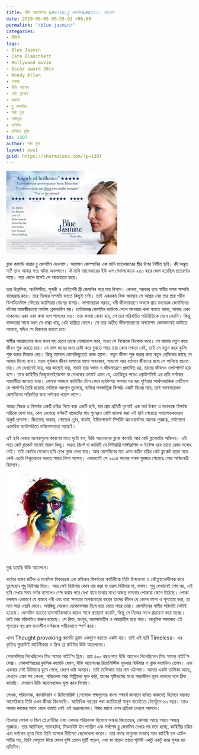 ```yaml
---
title: উডি আ্যলেনের &#8216;ব্লু জেসমিন&#8217; আ্যখ্যান
date: 2019-08-05 00:55:02 +06:00
permalink: "/blue-jasmin/"
categories:
- রিভিউ
tags:
- Blue Jasmin
- Cate Blanchhett
- Hollywood movie
- Oscar award 2014
- Woody Allen
- অস্কার
- উডি আলেন
- কেট ব্লাঞ্চেট
- বাফটা
- ব্লু জেসমিন
- শর্মা লুনা
- শর্মালুনা
- হলিউড
- হলিউড মুভি
id: 1307
author: শর্মা লুনা
layout: post
guid: https://sharmaluna.com/?p=1307
---
```


[![](/assets/images/wp-content/uploads/2019/08/received_481067836045330-300x226.jpeg)](/assets/images/wp-content/uploads/2019/08/received_481067836045330.jpeg)

ব্লাক কমেডি ধারার ব্লু জেসমিন দেখলাম। আবাসন কোম্পানির এক মানি ম্যানেজারের স্ত্রীর উপর নির্মীত ছবি। কী অদ্ভূত না? তাও আবার সত্য ঘটনা অবলম্বনে। ঐ মানি ম্যানেজারের ইউ এস পেনালকোডে ২৫০ বছর জেল হয়েছিল প্রতারণার দায়ে। পরে জেলে বসেই সে আত্মহত্যা করে।

তার উন্নাসিক, অর্ধশিক্ষীত, সুন্দরী ও বেহিসেবী স্ত্রী জেসমিন পরে যায় বিপদে। কেননা, সরকার তার স্বামীর সমস্ত সম্পত্তি বাজেয়াপ্ত করে। তার নিজের সম্পত্তি বলতে কিছুই নেই। তাই একরকম রিক্ত অবস্থায় সে আশ্রয় নেয় তার প্রায় গরীব ডিপার্টমেন্টাল স্টোরের ক্যাশিয়ার বোনের বাসায়। লাগামছাড়া খরুচে, ধনী জীবনাচারণে অভ্যস্ত প্রায় মধ্যবয়ষ্ক জেসমিনের ঘটনার আকষ্মীকতায় নার্ভাস ব্রেকডাউন হয়। চ্যাটারবক্স জেসমিন কাউকে পেলে অনবরত কথা বলতে থাকে, আবার একা থাকলেও একা একা কথা বলে পাগলের মত। তার কথায় বোঝা যায়, সে তার পরিবর্তিত পরিস্থিতিকে মেনে নেয়নি। কিন্তু বাস্তবতার সাথে যখন সে ধাক্কা খায়, খেই হারিয়ে ফেলে। সে তার অতীত জীবনাচারণের অবসেশন কোনভাবেই কাটাতে পারেনা, যদিও সে রিকভার করতে চায়।

স্বামীর আত্মহত্যার জন্য যখন সৎ ছেলে তাকে দোষারোপ করে, তখন সে নিজেকে ডিফেন্ড করে। সে আবার নতুন করে জীবন শুরু করতে চায়। সে ভাল জবের জন্য চেষ্টা করে বুঝতে পারে তার কোন দক্ষতা নেই, তাই সে নতুন করে স্কুলিং শুরু করার সিদ্ধান্ত নেয়। কিন্তু আসলে কোনকিছুতেই কাজ হয়না। নতুন জীবন শুরু করার জন্য নতুন প্রেমিকের কাছে সে আবার মিথ্যে বলে। মানে পূর্বকার জীবন যাপনের ফাপা অহংকার, অভ্যাস আর বর্তমান জীবনের দ্বন্দ্বে সে পালিয়ে বাচতে চায়। সে যেখানেই যায়, যার কাছেই যায়, সবাই তার স্বভাব ও জীবনাচরণে প্রভাবিত হয়, তাদের জীবনও ওলটপালট হয়ে বসে। তবে কাহিনীর ভিজুয়ালাইজেশন বা লেখকের ক্রাফট এমন যে, এতকিছুর পরেও প্রোটাগনিস্ট এর প্রতি দর্শকের সহমর্মীতা জাগতে বাধ্য। কেননা আসলে কাহিনীর টোন কোন ব্যাক্তিগত সমস্যা নয় বরং দুনিয়ার আর্থসামাজিক সেটিংসে যে পার্ভার্শন তৈরি হয়েছে সেদিকে আংগুল তুলেছে, ব্যক্তির মনস্তাত্ত্বিক বিপর্যয় একটি বিধেয় মাত্র, তাই ভালনারেবল জেসমিনের পরিনতির জন্য দর্শকের খারাপ লাগে।

আচ্ছা বিদ্ধস্ত ও বিপর্যস্ত একটি চরিত্র নিয়ে করা একটি ছবি, যার প্রায় প্রতিটি দৃশ্যেই এক অর্ধ উন্মত্ত ও মধ্যবয়ষ্ক বিপর্যস্ত নারীকে দেখা যায়, কেন দেখেছে দর্শক? বাজেটের পাচ গুনেরও বেশি ব্যাবসা করা এই ছবি পেয়েছে সমালোচকদেরও অকুন্ঠ প্রশংসা। জিতেছে অস্কার, গোল্ডেন গ্লোব, বাফটা, ইন্ডিপেন্ডেন্ট স্পিরিট আ্যওয়ার্ডসহ অনেক পুরষ্কার, সেইসাথে একাধিক ক্যাটাগরিতে নমিনেশনতো আছেই।

এই ছবি দেখার অনেকগুলো কারণের মধ্যে দুটো হল, উডি আ্যলেনের ব্ল্যাক কমেডি আর কেট ব্লাঞ্চেটের অভিনয়। এটা সত্য কেট ব্লাঞ্চেট মানেই দারুন কিছু। অন্তত স্ক্রিপ্ট বা কাহিনী যে লিটারারি মাস্টারপিস ও ইন্টেন্স হবে তাতে কোন সন্দেহ নেই। তাই কেটের যেকোন ছবি চোখ বুজে দেখা যায়। আর জেসমিনের মত এমন কঠিন চরিত্র কেট ব্লাঞ্চেট ছাড়া আর কেউ এতটা নিখুতভাবে করতে পারত কিনা সন্দেহ। একারণেই সে ২০১৪ সালের সমস্ত পুরষ্কার পেয়েছে সেরা অভিনেত্রী হিসেবে।

[![](/assets/images/wp-content/uploads/2019/08/FB_IMG_1564895529467.jpg)](/assets/images/wp-content/uploads/2019/08/FB_IMG_1564895529467.jpg)

মুগ্ধ হয়েছি উডি আ্যলেনে।

কঠোর বাস্তব জটিল ও মানসিক বিকারগ্রস্ত এক মহিলার বিপর্যয়ের কাহিনীকে তিনি উপভোগ্য ও কৌতুহলোদ্দীপক করে তুলেছেন শুধু হিউমার দিয়ে। আর সেই হিউমার কোন ধার করা বা তরল হিউমার না, বাস্তব। শুধু সেখানেই শেষ নয়, এই ছবি দেখার সময় দর্শক হাসলেও শেষ করার পরে দেখা যাবে মাথার মধ্যে অজস্র ভাবনার পোকারা জেগে উঠেছে। পোকা বললাম একারণে যে বাস্তবে ধনী এবং যারা ক্ষমতার অপব্যাবহার করেন তাদের জীবন যে কেমন ফাপা ও শূন্যতায় ভরা, তা মনে পরে এছবি দেখে। সবকিছু থেকেও যেকোনসময় নিঃস্ব হয়ে যেতে পারে তারা। জেসমিনের স্বামীর পরিনতি সেটাই হয়েছে। জেসমিন হয়তো ব্যাবসায়িকভাবে কারও সাথে প্রতারণা করেনি, কিন্তু সে নিজের সাথে প্রতারণা করে যাচ্ছে। তাই তার পরিনতিও করুন হয়েছে। সে রিক্ত, ভংগুর, ভারসাম্যহীন ও আশ্রয়হীন হয়ে পরে। আধুনিক সমাজের এই শূন্যতার নগ্ন রূপ মননশীল দর্শককে গভীরভাবে স্পর্শ করে।

এমন Thought provoking কমেডি ড্রামা একযুগে হয়তো একটা হয়। তাই এই ছবি Timeless। এর কৃতিত্ব পুরোটাই কাহিনীকার ও স্ক্রিন প্লে রাইটার উডি আ্যলেনের।

শেকসপিয়র লিখেছিলেন মিড সামার নাইট’স ড্রিম। প্রায় ৫০০ বছর পরে উডি আ্যলেন লিখেছিলেন মিড সামার নাইট’স সেক্স। শেকসপিয়রের ক্লাসিক কমেডি যেমন, উডি আ্যলেনের রিয়েলিস্টিক খুড়ধার হিউমার ও ব্লাক কমেডিও তেমন। এবং একবার সেই হিউমারে ডুবে গেলে, জেগে ওঠা অসম্ভব। তাই তালিকায় তার নাম ওঠালাম। আমার একটা তালিকা আছে, যেখানে এমন সব লেখক, পরিচালক আর শিল্পীদের যুক্ত করি, যাদের সৃষ্টিকর্মের মধ্যে সারাজীবন ডুবে থাকবো বলে ঠিক করেছি। সেখানে উডি আ্যলেনকেও যুক্ত করে নিলাম।

লেখক, পরিচালক, কমেডিয়ান ও হিউমোরিস্ট (শেষোক্ত শব্দগুলোর বাংলা শব্দার্থ জানালে বাধিত থাকবো) হিসেবে সম্ভবত আমেরিকায় তিনি এখন জীবন্ত কিংবদন্তি। ষাটোধিক বছরের লম্বা ক্যারিয়ার! মানুষ বাচেইতো টেনেটুনে ৬০ বছর। তাও আবার কাজের মানে কোন খামতি নেই এই ভদ্রলোকের। বিষ্ময় জাগে এমন প্রতিভা দেখলে আসলে।

তিনবার লেখক ও স্ক্রিন প্লে রাইটার এবং একবার পরিচালক হিসেবে অস্কার জিতেছেন, ঝোলায় আছে আরও অজস্র পুরষ্কার। তার আ্যনিহল, ম্যানহাটন, মিডনাইট ইন প্যারিস এবং সর্বশেষ ব্লু জেসমিন দেখার পর মনে হচ্ছে, কাহিনীর চরিত্র এবং দর্শকের হৃদয় নিয়ে তিনি আসলে রীতিমত ছেলেখেলা করেন। তার কাছে মানুষের মনস্তত্ব আর কাহিনী হল এটেল মাটির মত, তিনি সেগুলো দিয়ে যেমন খুশি তেমন মূর্তী গড়েন, এবং যা গড়েন তাতে পৃথিবী একটু একটু করে সুন্দর হয় প্রতিদিন।
